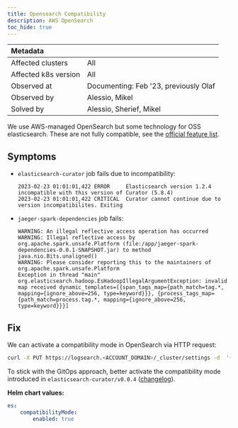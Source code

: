 ```yaml
---
title: Opensearch Compatibility
description: AWS OpenSearch
toc_hide: true
---
```



| Metadata | |
|:-----|:-----|
| Affected clusters | All |
| Affected k8s version | All |
| Observed at | Documenting: Feb '23, previously Olaf |
| Observed by | Alessio, Mikel |
| Solved by | Alessio, Sherief, Mikel |

We use AWS-managed OpenSearch but some technology for OSS elasticsearch. These are not fully compatible, see the [official feature list](https://docs.aws.amazon.com/opensearch-service/latest/developerguide/features-by-version.html).

## Symptoms

- `elasticsearch-curator` job fails due to incompatibility:
  ```console
  2023-02-23 01:01:01,422 ERROR     Elasticsearch version 1.2.4 incompatible with this version of Curator (5.8.4)
  2023-02-23 01:01:01,422 CRITICAL  Curator cannot continue due to version incompatibilites. Exiting
  ```

- `jaeger-spark-dependencies` job fails:
  ```console
  WARNING: An illegal reflective access operation has occurred
  WARNING: Illegal reflective access by org.apache.spark.unsafe.Platform (file:/app/jaeger-spark-dependencies-0.0.1-SNAPSHOT.jar) to method java.nio.Bits.unaligned()
  WARNING: Please consider reporting this to the maintainers of org.apache.spark.unsafe.Platform
  Exception in thread "main" org.elasticsearch.hadoop.EsHadoopIllegalArgumentException: invalid map received dynamic_templates=[{span_tags_map={path_match=tag.*, mapping={ignore_above=256, type=keyword}}}, {process_tags_map={path_match=process.tag.*, mapping={ignore_above=256, type=keyword}}}]
  ```

## Fix

We can activate a compatibility mode in OpenSearch via HTTP request:

```bash
curl -X PUT https://logsearch.<ACCOUNT_DOMAIN>/_cluster/settings -d  '{"persistent":{"compatibility.override_main_response_version" : true}}' -H "content-type: application/json"
```

To stick with the GitOps approach, better activate the compatibility mode introduced in `elasticsearch-curator/v0.0.4` ([changelog](https://github.vodafone.com/VFDE-SOL/k8s-modules-sol/releases/tag/elasticsearch-curator%2Fv0.0.4)).

**Helm chart values:**

```yaml
es:
    compatibilityMode:
        enabled: true
```
